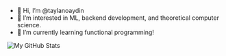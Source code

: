 - 👋 Hi, I’m @taylanoaydin
- 👀 I’m interested in ML, backend development, and theoretical computer science.
- 🌱 I’m currently learning functional programming!

![My GitHub Stats](https://github.com/taylanoaydin/github-stats/workflows/Update%20README/badge.svg)
<!---
taylanoaydin/taylanoaydin is a ✨ special ✨ repository because its `README.md` (this file) appears on your GitHub profile.
You can click the Preview link to take a look at your changes.
--->
